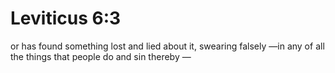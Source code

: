 # Leviticus 6:3

or has found something lost and lied about it, swearing falsely —in any of all the things that people do and sin thereby —
